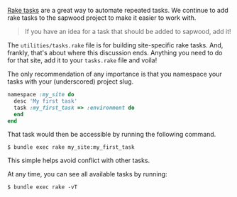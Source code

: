 [Rake tasks](https://github.com/ruby/rake) are a great way to automate repeated tasks. We continue to add rake tasks to the sapwood project to make it easier to work with.

> If you have an idea for a task that should be added to sapwood, add it!

The `utilities/tasks.rake` file is for building site-specific rake tasks. And, frankly, that's about where this discussion ends. Anything you need to do for that site, add it to your `tasks.rake` file and voila!

The only recommendation of any importance is that you namespace your tasks with your (underscored) project slug.

```ruby
namespace :my_site do
  desc 'My first task'
  task :my_first_task => :environment do
  end
end
```

That task would then be accessible by running the following command.

```text
$ bundle exec rake my_site:my_first_task
```

This simple helps avoid conflict with other tasks.

At any time, you can see all available tasks by running:

```text
$ bundle exec rake -vT
```
